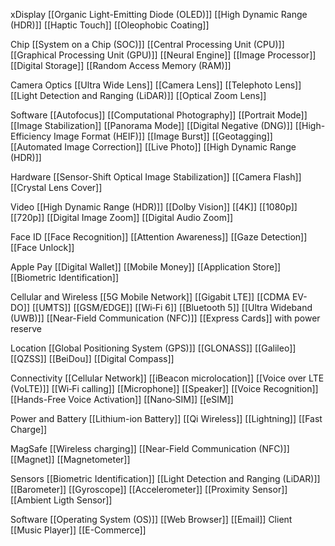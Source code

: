 xDisplay
	[[Organic Light-Emitting Diode (OLED)]]
	[[High Dynamic Range (HDR)]]
	[[Haptic Touch]]
	[[Oleophobic Coating]]

Chip
	[[System on a Chip (SOC)]]
	[[Central Processing Unit (CPU)]]
	[[Graphical Processing Unit (GPU)]]
	[[Neural Engine]]
	[[Image Processor]]
	[[Digital Storage]]
	[[Random Access Memory (RAM)]]

Camera
Optics
	[[Ultra Wide Lens]]
	[[Camera Lens]]
	[[Telephoto Lens]]
	[[Light Detection and Ranging (LiDAR)]]
	[[Optical Zoom Lens]]

Software
	[[Autofocus]]
	[[Computational Photography]]
	[[Portrait Mode]]
	[[Image Stabilization]]
	[[Panorama Mode]]
	[[Digital Negative (DNG)]]
	[[High-Efficiency Image Format (HEIF)]]
	[[Image Burst]]
	[[Geotagging]]
	[[Automated Image Correction]]
	[[Live Photo]]
	[[High Dynamic Range (HDR)]]

Hardware
	[[Sensor-Shift Optical Image Stabilization]]
	[[Camera Flash]]
	[[Crystal Lens Cover]]

Video
	[[High Dynamic Range (HDR)]]
	[[Dolby Vision]]
	[[4K]]
	[[1080p]]
	[[720p]]
	[[Digital Image Zoom]]
	[[Digital Audio Zoom]]

Face ID
	[[Face Recognition]]
	[[Attention Awareness]]
	[[Gaze Detection]]
	[[Face Unlock]]

Apple Pay
	[[Digital Wallet]]
	[[Mobile Money]]
	[[Application Store]]
	[[Biometric Identification]]

Cellular and Wireless
	[[5G Mobile Network]]
	[[Gigabit LTE]]
	[[CDMA EV-DO]]
	[[UMTS]]
	[[GSM/EDGE]]
	[[Wi‑Fi 6]]
	[[Bluetooth 5]]
	[[Ultra Wideband (UWB)]]
	[[Near-Field Communication (NFC)]]
	[[Express Cards]] with power reserve

Location
	[[Global Positioning System (GPS)]]
	[[GLONASS]]
	[[Galileo]]
	[[QZSS]]
	[[BeiDou]]
	[[Digital Compass]]
	
Connectivity
	[[Cellular Network]]
	[[iBeacon microlocation]]
	[[Voice over LTE (VoLTE)]]
	[[Wi‑Fi calling]]
	[[Microphone]]
	[[Speaker]]
	[[Voice Recognition]]
	[[Hands-Free Voice Activation]]
	[[Nano‑SIM]]
	[[eSIM]]

Power and Battery
	[[Lithium-ion Battery]]
	[[Qi Wireless]]
	[[Lightning]]
	[[Fast Charge]]

MagSafe
	[[Wireless charging]]
	[[Near-Field Communication (NFC)]]
	[[Magnet]]
	[[Magnetometer]]

Sensors
	[[Biometric Identification]]
	[[Light Detection and Ranging (LiDAR)]]
	[[Barometer]]
	[[Gyroscope]]
	[[Accelerometer]]
	[[Proximity Sensor]]
	[[Ambient Ligth Sensor]]

Software
	[[Operating System (OS)]]
	[[Web Browser]]
	[[Email]] Client
	[[Music Player]]
	[[E-Commerce]]
